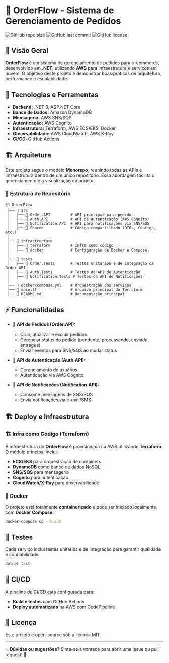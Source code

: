 # 🛒 OrderFlow - Sistema de Gerenciamento de Pedidos

![GitHub repo size](https://img.shields.io/github/repo-size/Peduxx/orderflow?style=flat-square)
![GitHub last commit](https://img.shields.io/github/last-commit/Peduxx/orderflow?style=flat-square)
![GitHub license](https://img.shields.io/github/license/Peduxx/orderflow?style=flat-square)

## 📌 Visão Geral

**OrderFlow** é um sistema de gerenciamento de pedidos para e-commerce, desenvolvido em **.NET**, utilizando **AWS** para infraestrutura e serviços em nuvem. O objetivo deste projeto é demonstrar boas práticas de arquitetura, performance e escalabilidade.

## 🚀 Tecnologias e Ferramentas

- **Backend:** .NET 8, ASP.NET Core
- **Banco de Dados:** Amazon DynamoDB
- **Mensageria:** AWS SNS/SQS
- **Autenticação:** AWS Cognito
- **Infraestrutura:** Terraform, AWS ECS/EKS, Docker
- **Observabilidade:** AWS CloudWatch, AWS X-Ray
- **CI/CD:** GitHub Actions

## 🏗️ Arquitetura

Este projeto segue o modelo **Monorepo**, reunindo todas as APIs e infraestrutura dentro de um único repositório. Essa abordagem facilita o gerenciamento e a visualização do projeto.

### 📂 Estrutura do Repositório

```
📦 OrderFlow  
 ├── 📂 src  
 │   ├── 📂 Order.API         # API principal para pedidos  
 │   ├── 📂 Auth.API          # API de autenticação (AWS Cognito)  
 │   ├── 📂 Notification.API  # API para notificações via SNS/SQS  
 │   ├── 📂 Shared            # Código compartilhado (DTOs, Configs, etc.)  
 │  
 ├── 📂 infrastructure  
 │   ├── 📂 terraform         # Infra como código  
 │   ├── 📂 docker            # Configuração de Docker e Compose  
 │  
 ├── 📂 tests  
 │   ├── 📂 Order.Tests       # Testes unitários e de integração da Order API  
 │   ├── 📂 Auth.Tests        # Testes da API de Autenticação  
 │   ├── 📂 Notification.Tests # Testes da API de Notificações  
 │  
 ├── 📄 docker-compose.yml    # Orquestração dos serviços  
 ├── 📄 main.tf               # Arquivo principal do Terraform  
 ├── 📄 README.md             # Documentação principal  
```

## ⚡ Funcionalidades

- **📌 API de Pedidos (Order.API):**
  - Criar, atualizar e excluir pedidos
  - Gerenciar status do pedido (pendente, processando, enviado, entregue)
  - Enviar eventos para SNS/SQS ao mudar status

- **🔐 API de Autenticação (Auth.API):**
  - Gerenciamento de usuários
  - Autenticação via AWS Cognito

- **📩 API de Notificações (Notification.API):**
  - Consome mensagens de SNS/SQS
  - Envia notificações via e-mail/SMS

## 🏗️ Deploy e Infraestrutura

### 🏗️ Infra como Código (Terraform)
A infraestrutura do **OrderFlow** é provisionada na AWS utilizando **Terraform**. O módulo principal inclui:

- **ECS/EKS** para orquestração de containers
- **DynamoDB** como banco de dados NoSQL
- **SNS/SQS** para mensageria
- **Cognito** para autenticação
- **CloudWatch/X-Ray** para observabilidade

### 🐳 Docker
O projeto está totalmente **containerizado** e pode ser iniciado localmente com **Docker Compose**:

```sh
docker-compose up --build
```

## 🔬 Testes
Cada serviço inclui testes unitários e de integração para garantir qualidade e confiabilidade.

```sh
dotnet test
```

## 🔧 CI/CD
A pipeline de CI/CD está configurada para:
- **Build e testes** com GitHub Actions
- **Deploy automatizado** na AWS com CodePipeline

## 📜 Licença
Este projeto é open-source sob a licença MIT.

---

💡 **Dúvidas ou sugestões?** Sinta-se à vontade para abrir uma issue ou pull request! 🚀
